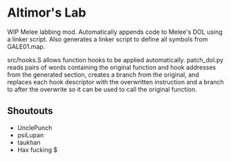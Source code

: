 # Altimor's Lab

WIP Melee labbing mod. Automatically appends code to Melee's DOL using a linker
script. Also generates a linker script to define all symbols from GALE01.map.

src/hooks.S allows function hooks to be applied automatically. patch_dol.py
reads pairs of words containing the original function and hook addresses from
the generated section, creates a branch from the original, and replaces each
hook descriptor with the overwritten instruction and a branch to after the
overwrite so it can be used to call the original function.

## Shoutouts

* UnclePunch
* psiLupan
* taukhan
* Hax fucking $